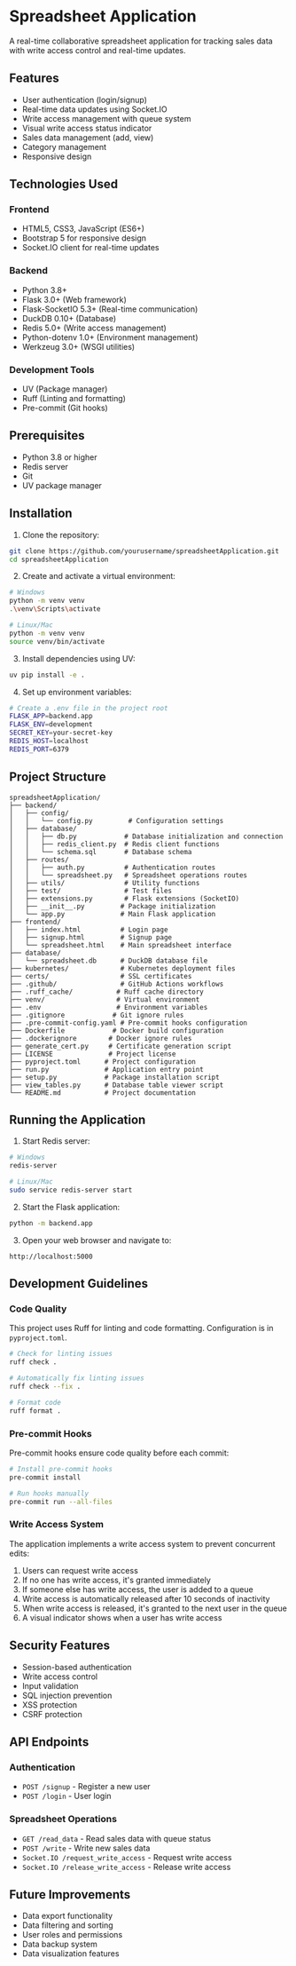 # Spreadsheet Application

A real-time collaborative spreadsheet application for tracking sales data with write access control and real-time updates.

## Features

- User authentication (login/signup)
- Real-time data updates using Socket.IO
- Write access management with queue system
- Visual write access status indicator
- Sales data management (add, view)
- Category management
- Responsive design

## Technologies Used

### Frontend
- HTML5, CSS3, JavaScript (ES6+)
- Bootstrap 5 for responsive design
- Socket.IO client for real-time updates

### Backend
- Python 3.8+
- Flask 3.0+ (Web framework)
- Flask-SocketIO 5.3+ (Real-time communication)
- DuckDB 0.10+ (Database)
- Redis 5.0+ (Write access management)
- Python-dotenv 1.0+ (Environment management)
- Werkzeug 3.0+ (WSGI utilities)

### Development Tools
- UV (Package manager)
- Ruff (Linting and formatting)
- Pre-commit (Git hooks)

## Prerequisites

- Python 3.8 or higher
- Redis server
- Git
- UV package manager

## Installation

1. Clone the repository:
```bash
git clone https://github.com/yourusername/spreadsheetApplication.git
cd spreadsheetApplication
```

2. Create and activate a virtual environment:
```bash
# Windows
python -m venv venv
.\venv\Scripts\activate

# Linux/Mac
python -m venv venv
source venv/bin/activate
```

3. Install dependencies using UV:
```bash
uv pip install -e .
```

4. Set up environment variables:
```bash
# Create a .env file in the project root
FLASK_APP=backend.app
FLASK_ENV=development
SECRET_KEY=your-secret-key
REDIS_HOST=localhost
REDIS_PORT=6379
```

## Project Structure

```
spreadsheetApplication/
├── backend/
│   ├── config/
│   │   └── config.py         # Configuration settings
│   ├── database/
│   │   ├── db.py            # Database initialization and connection
│   │   ├── redis_client.py  # Redis client functions
│   │   └── schema.sql       # Database schema
│   ├── routes/
│   │   ├── auth.py          # Authentication routes
│   │   └── spreadsheet.py   # Spreadsheet operations routes
│   ├── utils/               # Utility functions
│   ├── test/                # Test files
│   ├── extensions.py        # Flask extensions (SocketIO)
│   ├── __init__.py         # Package initialization
│   └── app.py              # Main Flask application
├── frontend/
│   ├── index.html          # Login page
│   ├── signup.html         # Signup page
│   └── spreadsheet.html    # Main spreadsheet interface
├── database/
│   └── spreadsheet.db      # DuckDB database file
├── kubernetes/             # Kubernetes deployment files
├── certs/                  # SSL certificates
├── .github/                # GitHub Actions workflows
├── .ruff_cache/           # Ruff cache directory
├── venv/                  # Virtual environment
├── .env                   # Environment variables
├── .gitignore            # Git ignore rules
├── .pre-commit-config.yaml # Pre-commit hooks configuration
├── Dockerfile            # Docker build configuration
├── .dockerignore        # Docker ignore rules
├── generate_cert.py     # Certificate generation script
├── LICENSE              # Project license
├── pyproject.toml      # Project configuration
├── run.py              # Application entry point
├── setup.py            # Package installation script
├── view_tables.py      # Database table viewer script
└── README.md           # Project documentation
```

## Running the Application

1. Start Redis server:
```bash
# Windows
redis-server

# Linux/Mac
sudo service redis-server start
```

2. Start the Flask application:
```bash
python -m backend.app
```

3. Open your web browser and navigate to:
```
http://localhost:5000
```

## Development Guidelines

### Code Quality

This project uses Ruff for linting and code formatting. Configuration is in `pyproject.toml`.

```bash
# Check for linting issues
ruff check .

# Automatically fix linting issues
ruff check --fix .

# Format code
ruff format .
```

### Pre-commit Hooks

Pre-commit hooks ensure code quality before each commit:

```bash
# Install pre-commit hooks
pre-commit install

# Run hooks manually
pre-commit run --all-files
```

### Write Access System

The application implements a write access system to prevent concurrent edits:

1. Users can request write access
2. If no one has write access, it's granted immediately
3. If someone else has write access, the user is added to a queue
4. Write access is automatically released after 10 seconds of inactivity
5. When write access is released, it's granted to the next user in the queue
6. A visual indicator shows when a user has write access

## Security Features

- Session-based authentication
- Write access control
- Input validation
- SQL injection prevention
- XSS protection
- CSRF protection

## API Endpoints

### Authentication
- `POST /signup` - Register a new user
- `POST /login` - User login

### Spreadsheet Operations
- `GET /read_data` - Read sales data with queue status
- `POST /write` - Write new sales data
- `Socket.IO /request_write_access` - Request write access
- `Socket.IO /release_write_access` - Release write access

## Future Improvements

- Data export functionality
- Data filtering and sorting
- User roles and permissions
- Data backup system
- Data visualization features